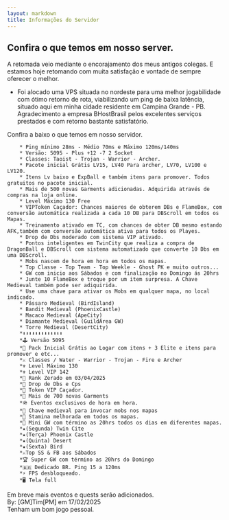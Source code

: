 ```yaml
---
layout: markdown
title: Informações do Servidor
---
```


## Confira o que temos em nosso server.

A retomada veio mediante o encorajamento dos meus antigos colegas. E estamos hoje retomando com muita satisfação e vontade de sempre oferecer o melhor.  

* Foi alocado uma VPS situada no nordeste para uma melhor jogabilidade com ótimo retorno de rota, viabilizando um ping de baixa latência, situado aqui em minha cidade residente em Campina Grande - PB.  
Agradecimento a empresa BHostBrasil pelos excelentes serviços prestados e com retorno bastante satisfatório.  

Confira a baixo o que temos em nosso servidor. 

        * Ping mínimo 28ms - Médio 70ms e Máximo 120ms/140ms  
        * Versão: 5095 - Plus +12 -7 2 Socket  
        * Classes: Taoist - Trojan - Warrior - Archer.
        * Pacote inicial Grátis LV15, LV40 Para archer, LV70, LV100 e LV120.
        * Itens Lv baixo e ExpBall e também itens para promover. Todos gratuitos no pacote inicial.
        * Mais de 500 novas Garments adicionadas. Adquirida através de compras na loja online.
        * Level Máximo 130 Free 
        * VIPToken Caçador: Chances maiores de obterem DBs e FlameBox, com conversão automática realizada a cada 10 DB para DBScroll em todos os Mapas.
        * Treinamento ativado em TC, com chances de obter DB mesmo estando AFK,também com conversão automática ativa para todos os Playes.
        * Drop de Dbs moderado com sistema VIP ativado.
        * Pontos inteligentes em TwinCity que realiza a compra de DragonBall e DBScroll com sistema automatizado que converte 10 Dbs em uma DBScroll.
        * Mobs nascem de hora em hora em todos os mapas.
        * Top Classe - Top Team - Top Weekle - Ghost PK e muito outros...
        * GW com inicio aos Sábados e com finalização no Domingo ás 20hrs
        * Junte 10 FlameBox e troque por um item surpresa. A Chave Medieval também pode ser adiquirida.
        * Use uma chave para ativar os Mobs em qualquer mapa, no local indicado. 
        * Pássaro Medieval (BirdIsland)
        * Bandit Medieval (PhoenixCastle)
        * Macaco Medieval (ApeCity)
        * Diamante Medieval (GuildÁrea GW)
        * Torre Medieval (DesertCity)  
        *⬇️⬇️⬇️⬇️⬇️⬇️⬇️⬇️⬇️⬇️⬇️⬇️⬇️
        *🕹 Versão 5095
        *🛟 Pack Inicial Grátis ao Logar com itens + 3 Elite e itens para promover e etc...
        *⚔️ Classes / Water - Warrior - Trojan - Fire e Archer
        *⚜️ Level Máximo 130
        *⚜️ Level VIP 142 
        *🔻 Rank Zerado em 03/04/2025
        *🔘 Drop de Dbs e Cps
        *📯 Token VIP Caçador.
        *👘 Mais de 700 novas Garments
        *🪖 Eventos exclusivos de hora em hora.
        *🔑 Chave medieval para invocar mobs nos mapas
        *🔵 Stamina melhorada em todos os mapas.
        *💎 Mini GW com término as 20hrs todos os dias em diferentes mapas.
        *★(Segunda) Twin Cite 
        *★(Terça) Phoenix Castle 
        *★(Quinta) Desert 
        *★(Sexta) Bird
        *⚔️Top SS & FB aos Sábados
        *🏆 Super GW com término as 20hrs do Domingo
        *🇧🇷 Dedicado BR. Ping 15 a 120ms
        *⚡️ FPS desbloqueado.
        *🖥 Tela full
        
Em breve mais eventos e quests serão adicionados.  
By: [GM]Tim[PM] em 17/02/2025  
Tenham um bom jogo pessoal.  


